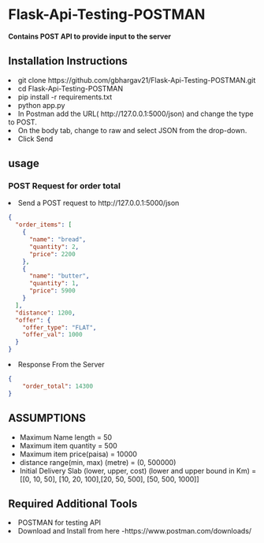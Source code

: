# Flask-Api-Testing-POSTMAN
**Contains POST API to provide input to the server**

## **Installation Instructions**
<li>git clone https://github.com/gbhargav21/Flask-Api-Testing-POSTMAN.git</li>
<li>cd Flask-Api-Testing-POSTMAN</li>
 <li>pip install -r requirements.txt</li>
  <li>python app.py</li>
  <li>In Postman add the URL( http://127.0.0.1:5000/json) and change the type to POST.</li>
  <li>On the body tab, change to raw and select JSON from the drop-down. </li>
 <li>Click Send</li>
 
  
## usage
### POST Request for order total
<li>Send a POST request to  http://127.0.0.1:5000/json
</li>


```json
{
  "order_items": [
    {
      "name": "bread",
      "quantity": 2,
      "price": 2200
    },
    {
      "name": "butter",
      "quantity": 1,
      "price": 5900
    }
  ],
  "distance": 1200,
  "offer": {
    "offer_type": "FLAT",
    "offer_val": 1000
  }
}
```
<li>Response From the Server</li>

```json
{
    "order_total": 14300
}
```
## ASSUMPTIONS
- Maximum Name length = 50
- Maximum item quantity = 500
- Maximum item price(paisa) = 10000
- distance range(min, max) (metre) = (0, 500000)
- Initial Delivery Slab (lower, upper, cost) (lower and upper bound in Km) = [[0, 10, 50], [10, 20, 100],[20, 50, 500], [50, 500, 1000]]
## Required Additional Tools
<li>POSTMAN for testing API
<li> Download and Install from here -https://www.postman.com/downloads/
